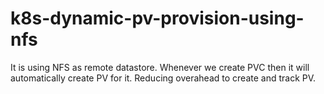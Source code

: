 # k8s-dynamic-pv-provision-using-nfs

It is using NFS as remote datastore. Whenever we create PVC then it will automatically create PV for it. Reducing overahead to create and track PV.
